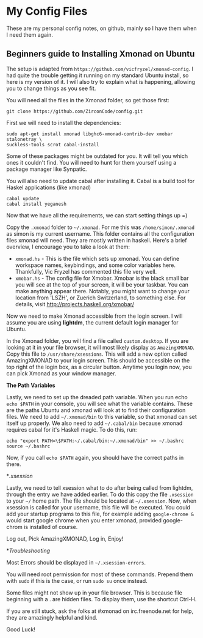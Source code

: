 
My Config Files
===

These are my personal config notes, on github, mainly so I have them when I need them again.


Beginners guide to Installing Xmonad on Ubuntu
---

The setup is adapted from `https://github.com/vicfryzel/xmonad-config`.
I had quite the trouble getting it running on my standard Ubuntu install, so here is my version of it. I will also try to explain what is happening, allowing you to change things as you see fit.


You will need all the files in the Xmonad folder, so get those first:

`git clone https://github.com/ZirconCode/config.git`


First we will need to install the dependencies:

    sudo apt-get install xmonad libghc6-xmonad-contrib-dev xmobar stalonetray \
    suckless-tools scrot cabal-install

Some of these packages might be outdated for you. It will tell you which ones it couldn't find. You will need to hunt for them yourself using a package manager like Synpatic. 

You will also need to update cabal after installing it. Cabal is a build tool for Haskel applications (like xmonad)

    cabal update
    cabal install yeganesh


Now that we have all the requirements, we can start setting things up =)

Copy the `.xmonad` folder to `~/.xmonad`. For me this was `/home/simon/.xmonad` as simon is my current username. This folder contains all the configuration files xmonad will need. They are mostly written in haskell. Here's a brief overview, I encourage you to take a look at them:


 * `xmonad.hs` - This is the file which sets up xmonad. You can define workspace names, keybindings, and some color variables here. Thankfully, Vic Fryzel has commented this file very well.
 * `xmobar.hs` - The config file for Xmobar. Xmobar is the black small bar you will see at the top of your screen, it will be your taskbar. You can make anything appear there. Notably, you might want to change your location from 'LSZH', or Zuerich Switzerland, to something else. For details, visit http://projects.haskell.org/xmobar/


Now we need to make Xmonad accessible from the login screen. I will assume you are using **lightdm**, the current default login manager for Ubuntu.

In the Xmonad folder, you will find a file called `custom.desktop`. If you are looking at it in your file browser, it will most likely display as `AmazingXMONAD`. Copy this file to `/usr/share/xsessions`. This will add a new option called AmazingXMONAD to your login screen. This should be accessible on the top right of the login box, as a circular button. Anytime you login now, you can pick Xmonad as your window manager.


**The Path Variables**

Lastly, we need to set up the dreaded path variable. When you run echo `echo $PATH` in your console, you will see what the variable contains. These are the paths Ubuntu and xmonad will look at to find their configuration files. We need to add `~/.xmonad/bin` to this variable, so that xmonad can set itself up properly. We also need to add `~/.cabal/bin` because xmonad requires cabal for it's Haskell magic. To do this, run:

`echo "export PATH=\$PATH:~/.cabal/bin:~/.xmonad/bin" >> ~/.bashrc`
`source ~/.bashrc`

Now, if you call `echo $PATH` again, you should have the correct paths in there.

**.xsession*

Lastly, we need to tell xsession what to do after being called from lightdm, through the entry we have added earlier. To do this copy the file `.xsession` to your `~/` home path. The file should be located at `~/.xsession`. Now, when xsession is called for your username, this file will be executed. You could add your startup programs to this file, for example adding `google-chrome &` would start google chrome when you enter xmonad, provided google-chrom is installed of course.


Log out, Pick AmazingXMONAD, Log in, Enjoy!


**Troubleshooting*

Most Errors should be displayed in `~/.xsession-errors`.

You will need root permission for most of these commands. Prepend them with `sudo` if this is the case, or run `sudo su` once instead.

Some files might not show up in your file browser. This is because file beginning with a . are hidden files. To display them, use the shortcut Ctrl-H.

If you are still stuck, ask the folks at #xmonad on irc.freenode.net for help, they are amazingly helpful and kind.

Good Luck!


